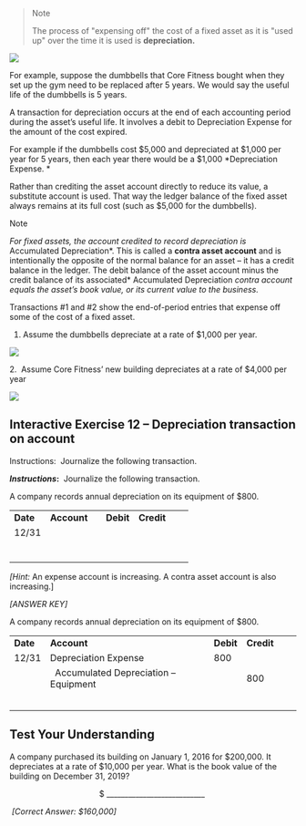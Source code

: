 > Note
> 
> The process of "expensing off" the cost of a fixed asset as it is "used up" over the time it is used is **depreciation.**

![](./Chapter_2_Recording_accounting_transactions/media/11_Additional_Common_Accounting_Transactions_Depreciation_of_fixed_assets/image2.png)

For example, suppose the dumbbells that Core Fitness bought when they set up the gym need to be replaced after 5 years. We would say the useful life of the dumbbells is 5 years.

A transaction for depreciation occurs at the end of each accounting period during the asset’s useful life. It involves a debit to Depreciation Expense for the amount of the cost expired.

For example if the dumbbells cost $5,000 and depreciated at $1,000 per year for 5 years, then each year there would be a $1,000 *Depreciation Expense. *

Rather than crediting the asset account directly to reduce its value, a substitute account is used. That way the ledger balance of the fixed asset always remains at its full cost (such as $5,000 for the dumbbells).

Note

*For fixed assets, the account credited to record depreciation is* Accumulated Depreciation*. This is called a **contra asset account** and is intentionally the opposite of the normal balance for an asset – it has a credit balance in the ledger. The debit balance of the asset account minus the credit balance of its associated* Accumulated Depreciation *contra account equals the asset’s book value, or its current value to the business.*

Transactions \#1 and \#2 show the end-of-period entries that expense off some of the cost of a fixed asset.

1.  Assume the dumbbells depreciate at a rate of $1,000 per year.

![](./Chapter_2_Recording_accounting_transactions/media/11_Additional_Common_Accounting_Transactions_Depreciation_of_fixed_assets/image3.png)

2.  Assume Core Fitness’ new building depreciates at a rate of $4,000 per year

![](./Chapter_2_Recording_accounting_transactions/media/11_Additional_Common_Accounting_Transactions_Depreciation_of_fixed_assets/image4.png)

## 

## Interactive Exercise 12 – Depreciation transaction on account

Instructions:  Journalize the following transaction.

***Instructions*:**  Journalize the following transaction.

A company records annual depreciation on its equipment of $800.

<table>
<tbody>
<tr class="odd">
<td><strong>Date</strong></td>
<td><strong>Account</strong></td>
<td></td>
<td><strong>Debit</strong></td>
<td><strong>Credit</strong></td>
<td></td>
<td></td>
</tr>
<tr class="even">
<td>12/31</td>
<td></td>
<td></td>
<td></td>
<td></td>
<td></td>
<td></td>
</tr>
<tr class="odd">
<td></td>
<td></td>
<td></td>
<td></td>
<td></td>
<td></td>
<td></td>
</tr>
<tr class="even">
<td></td>
<td>    </td>
<td></td>
<td></td>
<td></td>
<td></td>
<td></td>
</tr>
<tr class="odd">
<td></td>
<td></td>
<td></td>
<td></td>
<td></td>
<td></td>
<td></td>
</tr>
</tbody>
</table>

*\[Hint:* An expense account is increasing. A contra asset account is also increasing.\]

*\[ANSWER KEY\]*

A company records annual depreciation on its equipment of $800.

<table>
<tbody>
<tr class="odd">
<td><strong>Date</strong></td>
<td><strong>Account</strong></td>
<td></td>
<td><strong>Debit</strong></td>
<td><strong>Credit</strong></td>
<td></td>
<td></td>
</tr>
<tr class="even">
<td>12/31</td>
<td>Depreciation Expense</td>
<td></td>
<td>800</td>
<td></td>
<td></td>
<td></td>
</tr>
<tr class="odd">
<td></td>
<td>  Accumulated Depreciation – Equipment</td>
<td></td>
<td></td>
<td>800</td>
<td></td>
<td></td>
</tr>
<tr class="even">
<td></td>
<td>    </td>
<td></td>
<td></td>
<td></td>
<td></td>
<td></td>
</tr>
<tr class="odd">
<td></td>
<td></td>
<td></td>
<td></td>
<td></td>
<td></td>
<td></td>
</tr>
</tbody>
</table>

## Test Your Understanding

A company purchased its building on January 1, 2016 for $200,000. It depreciates at a rate of $10,000 per year. What is the book value of the building on December 31, 2019?  
  
                                        $ \_\_\_\_\_\_\_\_\_\_\_\_\_\_\_\_\_\_\_\_\_\_\_\_\_\_\_

 *\[Correct Answer: $160,000\]*
